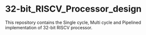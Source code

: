 # 32-bit_RISCV_Processor_design

This repository contains the Single cycle, Multi cycle and Pipelined implementation of 32-bit RISCV processor.
